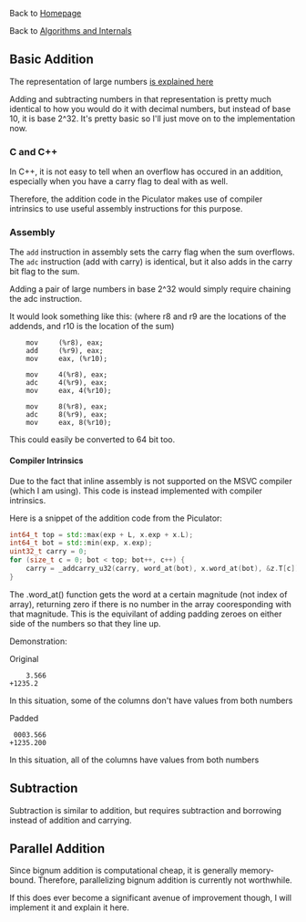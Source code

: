 Back to [Homepage](../index.md)

Back to [Algorithms and Internals](../algorithms.md)

## Basic Addition

The representation of large numbers [is explained here](./number.md)

Adding and subtracting numbers in that representation is pretty much identical to how you would do it with decimal numbers, but instead
of base 10, it is base 2^32. It's pretty basic so I'll just move on to the implementation now.

### C and C++

In C++, it is not easy to tell when an overflow has occured in an addition, especially when you have a carry flag to deal with as well.

Therefore, the addition code in the Piculator makes use of compiler intrinsics to use useful assembly instructions for this purpose.

### Assembly

The `add` instruction in assembly sets the carry flag when the sum overflows.
The `adc` instruction (add with carry) is identical, but it also adds in the carry bit flag to the sum.

Adding a pair of large numbers in base 2^32 would simply require chaining the adc instruction.

It would look something like this: (where r8 and r9 are the locations of the addends, and r10 is the location of the sum)

```assembly
	mov     (%r8), eax;
	add     (%r9), eax;
	mov     eax, (%r10);

	mov     4(%r8), eax;
	adc     4(%r9), eax;
	mov     eax, 4(%r10);

	mov     8(%r8), eax;
	adc     8(%r9), eax;
	mov     eax, 8(%r10);
```

This could easily be converted to 64 bit too.

#### Compiler Intrinsics

Due to the fact that inline assembly is not supported on the MSVC compiler (which I am using).
This code is instead implemented with compiler intrinsics.

Here is a snippet of the addition code from the Piculator:

```c++
int64_t top = std::max(exp + L, x.exp + x.L);
int64_t bot = std::min(exp, x.exp);
uint32_t carry = 0;
for (size_t c = 0; bot < top; bot++, c++) {
    carry = _addcarry_u32(carry, word_at(bot), x.word_at(bot), &z.T[c]);
}
```

The .word_at() function gets the word at a certain magnitude (not index of array),
returning zero if there is no number in the array cooresponding with that magnitude.
This is the equivilant of adding padding zeroes on either side of the numbers so that they line up.

Demonstration:

Original
```
    3.566  
+1235.2
```
In this situation, some of the columns don't have values from both numbers

Padded
```
 0003.566  
+1235.200
```
In this situation, all of the columns have values from both numbers

## Subtraction

Subtraction is similar to addition, but requires subtraction and borrowing instead of addition and carrying.

## Parallel Addition

Since bignum addition is computational cheap, it is generally memory-bound. Therefore, parallelizing bignum addition is
currently not worthwhile.

If this does ever become a significant avenue of improvement though, I will implement it and explain it here.